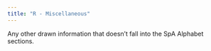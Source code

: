 ```yaml
---
title: "R - Miscellaneous"
---
```

Any other drawn information that doesn’t fall into the SpA Alphabet sections.